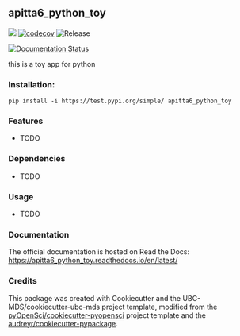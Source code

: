 ## apitta6_python_toy 

![](https://github.com/AndresPitta/apitta6_python_toy/workflows/build/badge.svg) [![codecov](https://codecov.io/gh/AndresPitta/apitta6_python_toy/branch/master/graph/badge.svg)](https://codecov.io/gh/AndresPitta/apitta6_python_toy) ![Release](https://github.com/AndresPitta/apitta6_python_toy/workflows/Release/badge.svg)

[![Documentation Status](https://readthedocs.org/projects/apitta6_python_toy/badge/?version=latest)](https://apitta6_python_toy.readthedocs.io/en/latest/?badge=latest)

this is a toy app for python

### Installation:

```
pip install -i https://test.pypi.org/simple/ apitta6_python_toy
```

### Features
- TODO

### Dependencies

- TODO

### Usage

- TODO

### Documentation
The official documentation is hosted on Read the Docs: <https://apitta6_python_toy.readthedocs.io/en/latest/>

### Credits
This package was created with Cookiecutter and the UBC-MDS/cookiecutter-ubc-mds project template, modified from the [pyOpenSci/cookiecutter-pyopensci](https://github.com/pyOpenSci/cookiecutter-pyopensci) project template and the [audreyr/cookiecutter-pypackage](https://github.com/audreyr/cookiecutter-pypackage).
